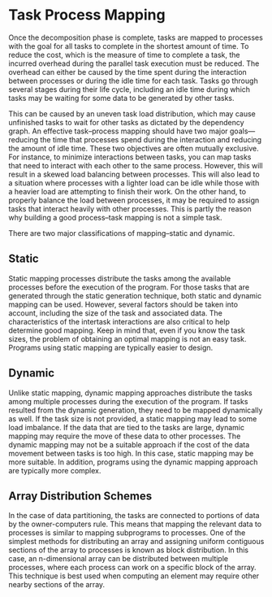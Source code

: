 # Task Process Mapping

Once the decomposition phase is complete, tasks are mapped to processes with the goal for all tasks to complete in the shortest amount of time. To reduce the cost, which is the measure of time to complete a task, the incurred overhead during the parallel task execution must be reduced. The overhead can either be caused by the time spent during the interaction between processes or during the idle time for each task. Tasks go through several stages during their life cycle, including an idle time during which tasks may be waiting for some data to be generated by other tasks.

This can be caused by an uneven task load distribution, which may cause unfinished tasks to wait for other tasks as dictated by the dependency graph. An effective task–process mapping should have two major goals—reducing the time that processes spend during the interaction and reducing the amount of idle time. These two objectives are often mutually exclusive. For instance, to minimize interactions between tasks, you can map tasks that need to interact with each other to the same process. However, this will result in a skewed load balancing between processes. This will also lead to a situation where processes with a lighter load can be idle while those with a heavier load are attempting to finish their work. On the other hand, to properly balance the load between processes, it may be required to assign tasks that interact heavily with other processes. This is partly the reason why building a good process–task mapping is not a simple task.

There are two major classifications of mapping–static and dynamic.

## Static

Static mapping processes distribute the tasks among the available processes before the execution of the program. For those tasks that are generated through the static generation technique, both static and dynamic mapping can be used. However, several factors should be taken into account, including the size of the task and associated data. The characteristics of the intertask interactions are also critical to help determine good mapping. Keep in mind that, even if you know the task sizes, the problem of obtaining an optimal mapping is not an easy task. Programs using static mapping are typically easier to design.

## Dynamic

Unlike static mapping, dynamic mapping approaches distribute the tasks among multiple processes during the execution of the program. If tasks resulted from the dynamic generation, they need to be mapped dynamically as well. If the task size is not provided, a static mapping may lead to some load imbalance. If the data that are tied to the tasks are large, dynamic mapping may require the move of these data to other processes. The dynamic mapping may not be a suitable approach if the cost of the data movement between tasks is too high. In this case, static mapping may be more suitable. In addition, programs using the dynamic mapping approach are typically more complex.

## Array Distribution Schemes

In the case of data partitioning, the tasks are connected to portions of data by the owner-computers rule. This means that mapping the relevant data to processes is similar to mapping subprograms to processes. One of the simplest methods for distributing an array and assigning uniform contiguous sections of the array to processes is known as block distribution. In this case, an n-dimensional array can be distributed between multiple processes, where each process can work on a specific block of the array. This technique is best used when computing an element may require other nearby sections of the array.
